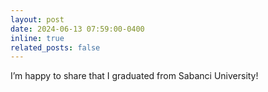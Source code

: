 ```yaml
---
layout: post
date: 2024-06-13 07:59:00-0400
inline: true
related_posts: false
---
```


I’m happy to share that I graduated from Sabanci University!